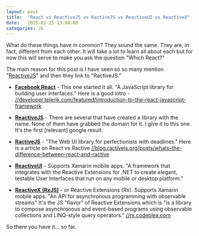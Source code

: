 ```yaml
---
layout: post
title:  "React vs ReactiveJS vs RactiveJS vs ReactiveUI vs ReactiveX"
date:   2015-02-25 13:00:00
categories: JS
---
```

What do these things have in common? They sound the same. They are, in fact, different from each other. It will take a lot to learn all about each but for now this will serve to make you ask the question "Which React?"

The main reason for this post is I have seen so so many mention "[ReactiveJS](//twitter.com/reactivejs/status/569619957362888704)" and then they link to "RactiveJS."

+	**[Facebook React](//facebook.github.io/react)** - This one started it all. "A JavaScript library for building user interfaces."
Here is a good intro - [//developer.telerik.com/featured/introduction-to-the-react-javascript-framework](//developer.telerik.com/featured/introduction-to-the-react-javascript-framework)

+	**[ReactiveJS](//github.com/mattbaker/Reactive.js)** - There are several that have created a library with the name. None of them have grabbed the domain for it. I give it to this one. It's the first [relevant] google result.

+	**[RactiveJS](//www.ractivejs.org)** - "The Web UI library for perfectionists with deadlines."
Here is a article on React vs Ractive [//blog.ractivejs.org/posts/whats-the-difference-between-react-and-ractive](//blog.ractivejs.org/posts/whats-the-difference-between-react-and-ractive)

+	**[ReactiveUI](//github.com/reactiveui/ReactiveUI)** - Supports Xamarin mobile apps. "A framework that integrates with the Reactive Extensions for .NET to create elegant, testable User Interfaces that run on any mobile or desktop platform."

+	**[ReactiveX (RxJS)](//reactive-extensions.github.io/RxJS)** - or Reactive Extensions (Rx). Supports Xamarin mobile apps. "An API for asynchronous programming with observable streams" It's the JS "flavor" of Reactive Extensions which is "is a library to compose asynchronous and event-based programs using observable collections and LINQ-style query operators." [//rx.codeplex.com](//rx.codeplex.com)

So there you have it... so far.
